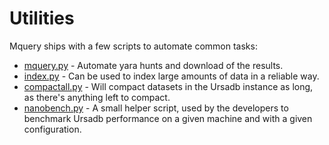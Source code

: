 # Utilities

Mquery ships with a few scripts to automate common tasks:

 - [mquery.py](./mquery.md) - Automate yara hunts and download of the results.
 - [index.py](./index.md) - Can be used to index large amounts of data in a
    reliable way.
 - [compactall.py](./compactall.md) - Will compact datasets in the Ursadb instance
    as long, as there's anything left to compact.
 - [nanobench.py](./nanobench.md) - A small helper script, used by the developers
    to benchmark Ursadb performance on a given machine and with a given configuration.
